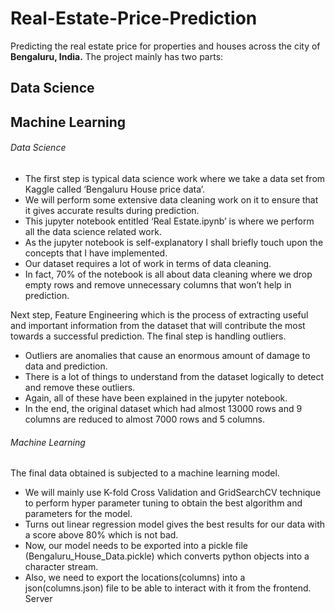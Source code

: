 # Real-Estate-Price-Prediction
Predicting the real estate price for properties and houses across the city of **Bengaluru, India.**
The project mainly has two parts:
## Data Science
## Machine Learning
###### Data Science
- The first step is typical data science work where we take a data set from Kaggle called ‘Bengaluru House price data’.
- We will perform some extensive data cleaning work on it to ensure that it gives accurate results during prediction.
- This jupyter notebook entitled ‘Real Estate.ipynb’ is where we perform all the data science related work. 
- As the jupyter notebook is self-explanatory I shall briefly touch upon the concepts that I have implemented. 
- Our dataset requires a lot of work in terms of data cleaning. 
- In fact, 70% of the notebook is all about data cleaning where we drop empty rows and remove unnecessary columns that won’t help in prediction.

Next step, Feature Engineering which is the process of extracting useful and important information from the dataset that will contribute the most towards a successful prediction.
The final step is handling outliers.
- Outliers are anomalies that cause an enormous amount of damage to data and prediction. 
- There is a lot of things to understand from the dataset logically to detect and remove these outliers.
- Again, all of these have been explained in the jupyter notebook.
- In the end, the original dataset which had almost 13000 rows and 9 columns are reduced to almost 7000 rows and 5 columns.
###### Machine Learning
The final data obtained is subjected to a machine learning model. 
- We will mainly use K-fold Cross Validation and GridSearchCV technique to perform hyper parameter tuning to obtain the best algorithm and parameters for the model.
- Turns out linear regression model gives the best results for our data with a score above 80% which is not bad.
- Now, our model needs to be exported into a pickle file (Bengaluru_House_Data.pickle) which converts python objects into a character stream. 
- Also, we need to export the locations(columns) into a json(columns.json) file to be able to interact with it from the frontend.
Server
